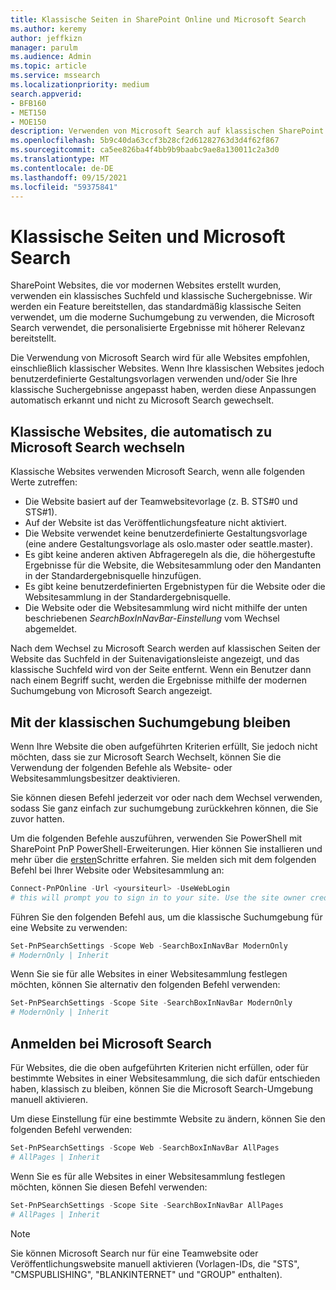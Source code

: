 ```yaml
---
title: Klassische Seiten in SharePoint Online und Microsoft Search
ms.author: keremy
author: jeffkizn
manager: parulm
ms.audience: Admin
ms.topic: article
ms.service: mssearch
ms.localizationpriority: medium
search.appverid:
- BFB160
- MET150
- MOE150
description: Verwenden von Microsoft Search auf klassischen SharePoint Seiten
ms.openlocfilehash: 5b9c40da63ccf3b28cf2d61282763d3d4f62f867
ms.sourcegitcommit: ca5ee826ba4f4bb9b9baabc9ae8a130011c2a3d0
ms.translationtype: MT
ms.contentlocale: de-DE
ms.lasthandoff: 09/15/2021
ms.locfileid: "59375841"
---
```

# <a name="classic-pages-and-microsoft-search"></a>Klassische Seiten und Microsoft Search

SharePoint Websites, die vor modernen Websites erstellt wurden, verwenden ein klassisches Suchfeld und klassische Suchergebnisse. Wir werden ein Feature bereitstellen, das standardmäßig klassische Seiten verwendet, um die moderne Suchumgebung zu verwenden, die Microsoft Search verwendet, die personalisierte Ergebnisse mit höherer Relevanz bereitstellt.

Die Verwendung von Microsoft Search wird für alle Websites empfohlen, einschließlich klassischer Websites. Wenn Ihre klassischen Websites jedoch benutzerdefinierte Gestaltungsvorlagen verwenden und/oder Sie Ihre klassische Suchergebnisse angepasst haben, werden diese Anpassungen automatisch erkannt und nicht zu Microsoft Search gewechselt.

## <a name="classic-sites-that-will-automatically-switch-to-microsoft-search"></a>Klassische Websites, die automatisch zu Microsoft Search wechseln

Klassische Websites verwenden Microsoft Search, wenn alle folgenden Werte zutreffen:

* Die Website basiert auf der Teamwebsitevorlage (z. B. STS#0 und STS#1).
* Auf der Website ist das Veröffentlichungsfeature nicht aktiviert.
* Die Website verwendet keine benutzerdefinierte Gestaltungsvorlage (eine andere Gestaltungsvorlage als oslo.master oder seattle.master).
* Es gibt keine anderen aktiven Abfrageregeln als die, die höhergestufte Ergebnisse für die Website, die Websitesammlung oder den Mandanten in der Standardergebnisquelle hinzufügen.
* Es gibt keine benutzerdefinierten Ergebnistypen für die Website oder die Websitesammlung in der Standardergebnisquelle.
* Die Website oder die Websitesammlung wird nicht mithilfe der unten beschriebenen *SearchBoxInNavBar-Einstellung* vom Wechsel abgemeldet.

Nach dem Wechsel zu Microsoft Search werden auf klassischen Seiten der Website das Suchfeld in der Suitenavigationsleiste angezeigt, und das klassische Suchfeld wird von der Seite entfernt. Wenn ein Benutzer dann nach einem Begriff sucht, werden die Ergebnisse mithilfe der modernen Suchumgebung von Microsoft Search angezeigt.

## <a name="staying-with-the-classic-search-experience"></a>Mit der klassischen Suchumgebung bleiben

Wenn Ihre Website die oben aufgeführten Kriterien erfüllt, Sie jedoch nicht möchten, dass sie zur Microsoft Search Wechselt, können Sie die Verwendung der folgenden Befehle als Website- oder Websitesammlungsbesitzer deaktivieren.

Sie können diesen Befehl jederzeit vor oder nach dem Wechsel verwenden, sodass Sie ganz einfach zur suchumgebung zurückkehren können, die Sie zuvor hatten.

Um die folgenden Befehle auszuführen, verwenden Sie PowerShell mit SharePoint PnP PowerShell-Erweiterungen. Hier können Sie installieren und mehr über die [ersten](/powershell/sharepoint/sharepoint-pnp/sharepoint-pnp-cmdlets?view=sharepoint-ps)Schritte erfahren. Sie melden sich mit dem folgenden Befehl bei Ihrer Website oder Websitesammlung an:

```powershell
Connect-PnPOnline -Url <yoursiteurl> -UseWebLogin
# this will prompt you to sign in to your site. Use the site owner credentials.
```

Führen Sie den folgenden Befehl aus, um die klassische Suchumgebung für eine Website zu verwenden:

```powershell
Set-PnPSearchSettings -Scope Web -SearchBoxInNavBar ModernOnly
# ModernOnly | Inherit
```

Wenn Sie sie für alle Websites in einer Websitesammlung festlegen möchten, können Sie alternativ den folgenden Befehl verwenden:

```powershell
Set-PnPSearchSettings -Scope Site -SearchBoxInNavBar ModernOnly
# ModernOnly | Inherit
```

## <a name="opting-into-microsoft-search"></a>Anmelden bei Microsoft Search

Für Websites, die die oben aufgeführten Kriterien nicht erfüllen, oder für bestimmte Websites in einer Websitesammlung, die sich dafür entschieden haben, klassisch zu bleiben, können Sie die Microsoft Search-Umgebung manuell aktivieren.

Um diese Einstellung für eine bestimmte Website zu ändern, können Sie den folgenden Befehl verwenden:

```powershell
Set-PnPSearchSettings -Scope Web -SearchBoxInNavBar AllPages
# AllPages | Inherit
```

Wenn Sie es für alle Websites in einer Websitesammlung festlegen möchten, können Sie diesen Befehl verwenden:

```powershell
Set-PnPSearchSettings -Scope Site -SearchBoxInNavBar AllPages
# AllPages | Inherit
```

> [!NOTE]
> Sie können Microsoft Search nur für eine Teamwebsite oder Veröffentlichungswebsite manuell aktivieren (Vorlagen-IDs, die "STS", "CMSPUBLISHING", "BLANKINTERNET" und "GROUP" enthalten).